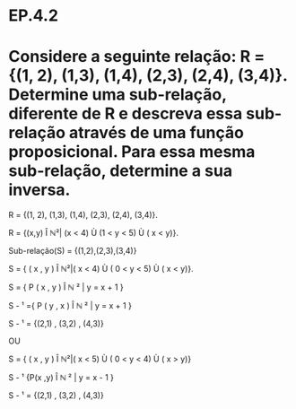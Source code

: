 # EP.4.2
<h1> Considere a seguinte relação: R = {(1, 2), (1,3), (1,4), (2,3), (2,4), (3,4)}. Determine uma sub-relação, diferente de R e descreva essa sub-relação através de uma função proposicional. Para essa mesma sub-relação, determine a sua inversa. </h1>

<p>R = {(1, 2), (1,3), (1,4), (2,3), (2,4), (3,4)}. </p>

<p>R = {(x,y) Î ℕ²| (x < 4) Ù (1 < y < 5) Ù ( x < y)}. </p>

<p>Sub-relação(S) = {(1,2),(2,3),(3,4)} </p>

<p>S = { ( x , y ) Î ℕ²|( x < 4) Ù ( 0 < y < 5) Ù ( x < y)}. <p>

<p>S = { P (  x , y ) Î ℕ ² | y = x + 1 } </p>

<p>S - ¹ ={ P ( y , x ) Î ℕ ² | y = x + 1 } </p>

<p>S - ¹ = {(2,1) , (3,2) , (4,3)} </p>

OU  

<p>S = { ( x , y ) Î ℕ²|( x < 5) Ù ( 0 < y < 4) Ù ( x > y)} </p>

<p>S - ¹ {P(x ,y) Î ℕ ² | y = x - 1 } </p>

<p>S - ¹ = {(2,1) , (3,2) , (4,3)} </p>